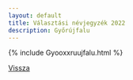 ```yaml
---
layout: default
title: Választási névjegyzék 2022
description: Győrújfalu
---
```


{% include Gyooxxruujfalu.html %}

[Vissza](./)